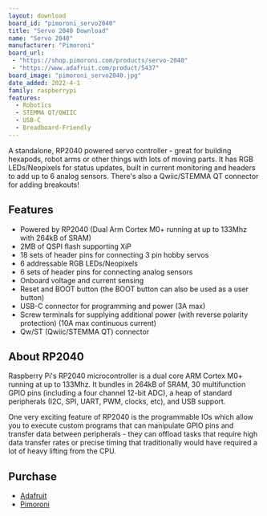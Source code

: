 ```yaml
---
layout: download
board_id: "pimoroni_servo2040"
title: "Servo 2040 Download"
name: "Servo 2040"
manufacturer: "Pimoroni"
board_url:
 - "https://shop.pimoroni.com/products/servo-2040"
 - "https://www.adafruit.com/product/5437"
board_image: "pimoroni_servo2040.jpg"
date_added: 2022-4-1
family: raspberrypi
features:
  - Robotics
  - STEMMA QT/QWIIC
  - USB-C
  - Breadboard-Friendly
---
```


A standalone, RP2040 powered servo controller - great for building hexapods, robot arms or other things with lots of moving parts. It has RGB LEDs/Neopixels for status updates, built in current monitoring and headers to add up to 6 analog sensors. There's also a Qwiic/STEMMA QT connector for adding breakouts!

## Features
- Powered by RP2040 (Dual Arm Cortex M0+ running at up to 133Mhz with 264kB of SRAM)
- 2MB of QSPI flash supporting XiP
- 18 sets of header pins for connecting 3 pin hobby servos
- 6 addressable RGB LEDs/Neopixels
- 6 sets of header pins for connecting analog sensors
- Onboard voltage and current sensing
- Reset and BOOT button (the BOOT button can also be used as a user button)
- USB-C connector for programming and power (3A max)
- Screw terminals for supplying additional power (with reverse polarity protection) (10A max continuous current)
- Qw/ST (Qwiic/STEMMA QT) connector

## About RP2040
Raspberry Pi's RP2040 microcontroller is a dual core ARM Cortex M0+ running at up to 133Mhz. It bundles in 264kB of SRAM, 30 multifunction GPIO pins (including a four channel 12-bit ADC), a heap of standard peripherals (I2C, SPI, UART, PWM, clocks, etc), and USB support.

One very exciting feature of RP2040 is the programmable IOs which allow you to execute custom programs that can manipulate GPIO pins and transfer data between peripherals - they can offload tasks that require high data transfer rates or precise timing that traditionally would have required a lot of heavy lifting from the CPU.

## Purchase
* [Adafruit](https://www.adafruit.com/product/5437)
* [Pimoroni](https://shop.pimoroni.com/products/servo-2040)

